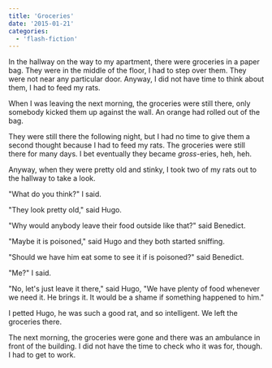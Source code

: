 ```yaml
---
title: 'Groceries'
date: '2015-01-21'
categories:
  - 'flash-fiction'
---
```


In the hallway on the way to my apartment, there were groceries in a paper bag.
They were in the middle of the floor, I had to step over them. They were not
near any particular door. Anyway, I did not have time to think about them, I had
to feed my rats.

When I was leaving the next morning, the groceries were still there, only
somebody kicked them up against the wall. An orange had rolled out of the bag.

They were still there the following night, but I had no time to give them a
second thought because I had to feed my rats. The groceries were still there for
many days. I bet eventually they became _gross_\-eries, heh, heh.

Anyway, when they were pretty old and stinky, I took two of my rats out to the
hallway to take a look.

"What do you think?" I said.

"They look pretty old," said Hugo.

"Why would anybody leave their food outside like that?" said Benedict.

"Maybe it is poisoned," said Hugo and they both started sniffing.

"Should we have him eat some to see it if is poisoned?" said Benedict.

"Me?" I said.

"No, let's just leave it there," said Hugo, "We have plenty of food whenever we
need it. He brings it. It would be a shame if something happened to him."

I petted Hugo, he was such a good rat, and so intelligent. We left the groceries
there.

The next morning, the groceries were gone and there was an ambulance in front of
the building. I did not have the time to check who it was for, though. I had to
get to work.
